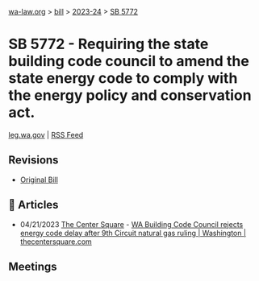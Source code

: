[wa-law.org](/) > [bill](/bill/) > [2023-24](/bill/2023-24/) > [SB 5772](/bill/2023-24/sb/5772/)

# SB 5772 - Requiring the state building code council to amend the state energy code to comply with the energy policy and conservation act.
[leg.wa.gov](https://app.leg.wa.gov/billsummary?BillNumber=5772&Year=2023&Initiative=false) | [RSS Feed](./rss.xml)

## Revisions
* [Original Bill](1/)

## 📰 Articles
* 04/21/2023 [The Center Square](/org/the_center_square/) - [WA Building Code Council rejects energy code delay after 9th Circuit natural gas ruling | Washington | thecentersquare.com](https://www.thecentersquare.com/washington/article_ad0a1a9a-e08c-11ed-988d-d34939bf7641.html#:~:text=Senate%20Bill%205772)

## Meetings